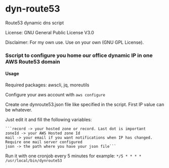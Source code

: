 # dyn-route53
Route53 dynamic dns script

License: GNU General Public License V3.0

Disclaimer: For my own use. Use on your own (GNU GPL License).

### Sscript to configure you home our office dynamic IP in one AWS Route53 domain

#### Usage
Required packages: awscli, jq, moreutils

Configure your aws account with `aws configure`

Create one dynroute53.json file like specified in the script. First IP value can be whatever.

Just edit it and fill the following variables:

	```record -> your hosted zone or record. Last dot is important
	zoneId -> your AWS Hosted zone Id
	mail -> your email if you want notifications when IP has changed. Require one mail server configured
	json -> the path where you have your json file```

Run it with one cronjob every 5 minutes for example:
	`*/5 * * * * /usr/local/bin/dynroute53`
